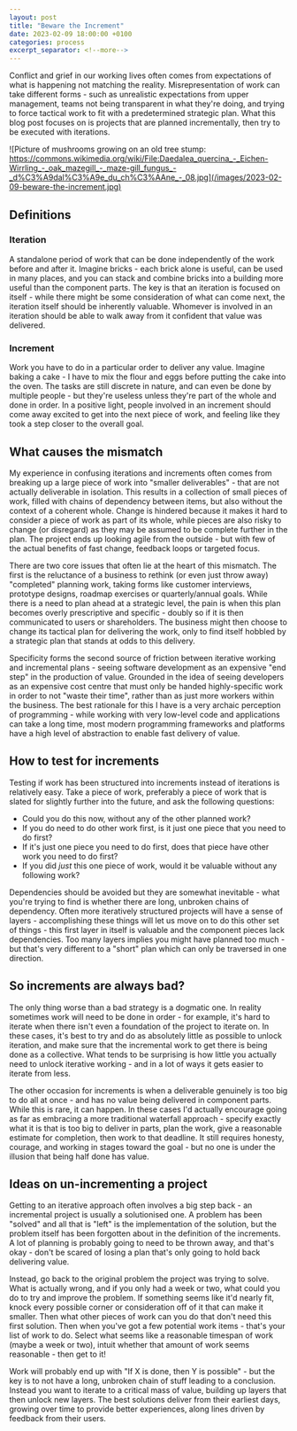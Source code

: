 ```yaml
---
layout: post
title: "Beware the Increment"
date: 2023-02-09 18:00:00 +0100
categories: process
excerpt_separator: <!--more-->
---
```


Conflict and grief in our working lives often comes from expectations of what is happening not matching the reality. Misrepresentation of work can take different forms - such as unrealistic expectations from upper management, teams not being transparent in what they're doing, and trying to force tactical work to fit with a predetermined strategic plan. What this blog post focuses on is projects that are planned incrementally, then try to be executed with iterations.

![Picture of mushrooms growing on an old tree stump: https://commons.wikimedia.org/wiki/File:Daedalea_quercina_-_Eichen-Wirrling_-_oak_mazegill_-_maze-gill_fungus_-_d%C3%A9dal%C3%A9e_du_ch%C3%AAne_-_08.jpg](/images/2023-02-09-beware-the-increment.jpg)

<!--more-->

## Definitions

### Iteration

A standalone period of work that can be done independently of the work before and after it. Imagine bricks - each brick alone is useful, can be used in many places, and you can stack and combine bricks into a building more useful than the component parts. The key is that an iteration is focused on itself - while there might be some consideration of what can come next, the iteration itself should be inherently valuable. Whomever is involved in an iteration should be able to walk away from it confident that value was delivered.

### Increment

Work you have to do in a particular order to deliver any value. Imagine baking a cake - I have to mix the flour and eggs before putting the cake into the oven. The tasks are still discrete in nature, and can even be done by multiple people - but they're useless unless they're part of the whole and done in order. In a positive light, people involved in an increment should come away excited to get into the next piece of work, and feeling like they took a step closer to the overall goal.

## What causes the mismatch

My experience in confusing iterations and increments often comes from breaking up a large piece of work into "smaller deliverables" - that are not actually deliverable in isolation. This results in a collection of small pieces of work, filled with chains of dependency between items, but also without the context of a coherent whole. Change is hindered because it makes it hard to consider a piece of work as part of its whole, while pieces are also risky to change (or disregard) as they may be assumed to be complete further in the plan. The project ends up looking agile from the outside - but with few of the actual benefits of fast change, feedback loops or targeted focus.

There are two core issues that often lie at the heart of this mismatch. The first is the reluctance of a business to rethink (or even just throw away) "completed" planning work, taking forms like customer interviews, prototype designs, roadmap exercises or quarterly/annual goals. While there is a need to plan ahead at a strategic level, the pain is when this plan becomes overly prescriptive and specific - doubly so if it is then communicated to users or shareholders. The business might then choose to change its tactical plan for delivering the work, only to find itself hobbled by a strategic plan that stands at odds to this delivery.

Specificity forms the second source of friction between iterative working and incremental plans - seeing software development as an expensive "end step" in the production of value. Grounded in the idea of seeing developers as an expensive cost centre that must only be handed highly-specific work in order to not "waste their time", rather than as just more workers within the business. The best rationale for this I have is a very archaic perception of programming - while working with very low-level code and applications can take a long time, most modern programming frameworks and platforms have a high level of abstraction to enable fast delivery of value.

## How to test for increments

Testing if work has been structured into increments instead of iterations is relatively easy. Take a piece of work, preferably a piece of work that is slated for slightly further into the future, and ask the following questions:

- Could you do this now, without any of the other planned work?
- If you do need to do other work first, is it just one piece that you need to do first?
- If it's just one piece you need to do first, does that piece have other work you need to do first?
- If you did _just_ this one piece of work, would it be valuable without any following work?

Dependencies should be avoided but they are somewhat inevitable - what you're trying to find is whether there are long, unbroken chains of dependency. Often more iteratively structured projects will have a sense of layers - accomplishing these things will let us move on to do this other set of things - this first layer in itself is valuable and the component pieces lack dependencies. Too many layers implies you might have planned too much - but that's very different to a "short" plan which can only be traversed in one direction.

## So increments are always bad?

The only thing worse than a bad strategy is a dogmatic one. In reality sometimes work will need to be done in order - for example, it's hard to iterate when there isn't even a foundation of the project to iterate on. In these cases, it's best to try and do as absolutely little as possible to unlock iteration, and make sure that the incremental work to get there is being done as a collective. What tends to be surprising is how little you actually need to unlock iterative working - and in a lot of ways it gets easier to iterate from less.

The other occasion for increments is when a deliverable genuinely is too big to do all at once - and has no value being delivered in component parts. While this is rare, it can happen. In these cases I'd actually encourage going as far as embracing a more traditional waterfall approach - specify exactly what it is that is too big to deliver in parts, plan the work, give a reasonable estimate for completion, then work to that deadline. It still requires honesty, courage, and working in stages toward the goal - but no one is under the illusion that being half done has value.

## Ideas on un-incrementing a project

Getting to an iterative approach often involves a big step back - an incremental project is usually a solutionised one. A problem has been "solved" and all that is "left" is the implementation of the solution, but the problem itself has been forgotten about in the definition of the increments. A lot of planning is probably going to need to be thrown away, and that's okay - don't be scared of losing a plan that's only going to hold back delivering value.

Instead, go back to the original problem the project was trying to solve. What is actually wrong, and if you only had a week or two, what could you do to try and improve the problem. If something seems like it'd nearly fit, knock every possible corner or consideration off of it that can make it smaller. Then what other pieces of work can you do that don't need this first solution. Then when you've got a few potential work items - that's your list of work to do. Select what seems like a reasonable timespan of work (maybe a week or two), intuit whether that amount of work seems reasonable - then get to it!

Work will probably end up with "If X is done, then Y is possible" - but the key is to not have a long, unbroken chain of stuff leading to a conclusion. Instead you want to iterate to a critical mass of value, building up layers that then unlock new layers. The best solutions deliver from their earliest days, growing over time to provide better experiences, along lines driven by feedback from their users.
